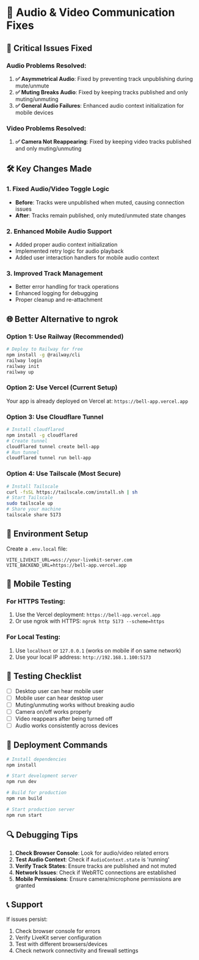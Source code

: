 # 🔧 Audio & Video Communication Fixes

## 🚨 **Critical Issues Fixed**

### **Audio Problems Resolved:**

1. **✅ Asymmetrical Audio**: Fixed by preventing track unpublishing during mute/unmute
2. **✅ Muting Breaks Audio**: Fixed by keeping tracks published and only muting/unmuting
3. **✅ General Audio Failures**: Enhanced audio context initialization for mobile devices

### **Video Problems Resolved:**

1. **✅ Camera Not Reappearing**: Fixed by keeping video tracks published and only muting/unmuting

## 🛠️ **Key Changes Made**

### **1. Fixed Audio/Video Toggle Logic**
- **Before**: Tracks were unpublished when muted, causing connection issues
- **After**: Tracks remain published, only muted/unmuted state changes

### **2. Enhanced Mobile Audio Support**
- Added proper audio context initialization
- Implemented retry logic for audio playback
- Added user interaction handlers for mobile audio context

### **3. Improved Track Management**
- Better error handling for track operations
- Enhanced logging for debugging
- Proper cleanup and re-attachment

## 🌐 **Better Alternative to ngrok**

### **Option 1: Use Railway (Recommended)**
```bash
# Deploy to Railway for free
npm install -g @railway/cli
railway login
railway init
railway up
```

### **Option 2: Use Vercel (Current Setup)**
Your app is already deployed on Vercel at: `https://bell-app.vercel.app`

### **Option 3: Use Cloudflare Tunnel**
```bash
# Install cloudflared
npm install -g cloudflared
# Create tunnel
cloudflared tunnel create bell-app
# Run tunnel
cloudflared tunnel run bell-app
```

### **Option 4: Use Tailscale (Most Secure)**
```bash
# Install Tailscale
curl -fsSL https://tailscale.com/install.sh | sh
# Start Tailscale
sudo tailscale up
# Share your machine
tailscale share 5173
```

## 🔧 **Environment Setup**

Create a `.env.local` file:
```env
VITE_LIVEKIT_URL=wss://your-livekit-server.com
VITE_BACKEND_URL=https://bell-app.vercel.app
```

## 📱 **Mobile Testing**

### **For HTTPS Testing:**
1. Use the Vercel deployment: `https://bell-app.vercel.app`
2. Or use ngrok with HTTPS: `ngrok http 5173 --scheme=https`

### **For Local Testing:**
1. Use `localhost` or `127.0.0.1` (works on mobile if on same network)
2. Use your local IP address: `http://192.168.1.100:5173`

## 🎯 **Testing Checklist**

- [ ] Desktop user can hear mobile user
- [ ] Mobile user can hear desktop user  
- [ ] Muting/unmuting works without breaking audio
- [ ] Camera on/off works properly
- [ ] Video reappears after being turned off
- [ ] Audio works consistently across devices

## 🚀 **Deployment Commands**

```bash
# Install dependencies
npm install

# Start development server
npm run dev

# Build for production
npm run build

# Start production server
npm run start
```

## 🔍 **Debugging Tips**

1. **Check Browser Console**: Look for audio/video related errors
2. **Test Audio Context**: Check if `AudioContext.state` is 'running'
3. **Verify Track States**: Ensure tracks are published and not muted
4. **Network Issues**: Check if WebRTC connections are established
5. **Mobile Permissions**: Ensure camera/microphone permissions are granted

## 📞 **Support**

If issues persist:
1. Check browser console for errors
2. Verify LiveKit server configuration
3. Test with different browsers/devices
4. Check network connectivity and firewall settings